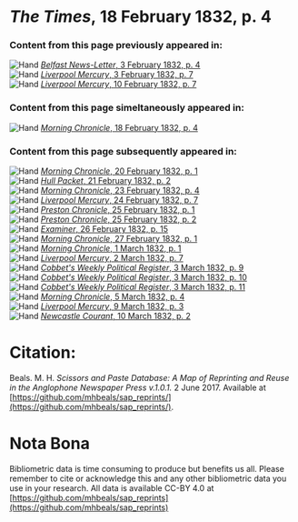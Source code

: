 # *The Times*, 18 February 1832, p. 4  
  
### Content from this page previously appeared in:  
![Hand](http://scissorsandpaste.net/wp-content/uploads/2017/06/smallhandpointer.png) [*Belfast News-Letter*, 3 February 1832, p. 4](https://mhbeals.github.io/sap_html/Belfast-News-Letter/Belfast-News-Letter-3-February-1832-p-4)  
![Hand](http://scissorsandpaste.net/wp-content/uploads/2017/06/smallhandpointer.png) [*Liverpool Mercury*, 3 February 1832, p. 7](https://mhbeals.github.io/sap_html/Liverpool-Mercury/Liverpool-Mercury-3-February-1832-p-7)  
![Hand](http://scissorsandpaste.net/wp-content/uploads/2017/06/smallhandpointer.png) [*Liverpool Mercury*, 10 February 1832, p. 7](https://mhbeals.github.io/sap_html/Liverpool-Mercury/Liverpool-Mercury-10-February-1832-p-7)  
  
### Content from this page simeltaneously appeared in:  
![Hand](http://scissorsandpaste.net/wp-content/uploads/2017/06/smallhandpointer.png) [*Morning Chronicle*, 18 February 1832, p. 4](https://mhbeals.github.io/sap_html/Morning-Chronicle/Morning-Chronicle-18-February-1832-p-4)  
  
### Content from this page subsequently appeared in:  
![Hand](http://scissorsandpaste.net/wp-content/uploads/2017/06/smallhandpointer.png) [*Morning Chronicle*, 20 February 1832, p. 1](https://mhbeals.github.io/sap_html/Morning-Chronicle/Morning-Chronicle-20-February-1832-p-1)  
![Hand](http://scissorsandpaste.net/wp-content/uploads/2017/06/smallhandpointer.png) [*Hull Packet*, 21 February 1832, p. 2](https://mhbeals.github.io/sap_html/Hull-Packet/Hull-Packet-21-February-1832-p-2)  
![Hand](http://scissorsandpaste.net/wp-content/uploads/2017/06/smallhandpointer.png) [*Morning Chronicle*, 23 February 1832, p. 4](https://mhbeals.github.io/sap_html/Morning-Chronicle/Morning-Chronicle-23-February-1832-p-4)  
![Hand](http://scissorsandpaste.net/wp-content/uploads/2017/06/smallhandpointer.png) [*Liverpool Mercury*, 24 February 1832, p. 7](https://mhbeals.github.io/sap_html/Liverpool-Mercury/Liverpool-Mercury-24-February-1832-p-7)  
![Hand](http://scissorsandpaste.net/wp-content/uploads/2017/06/smallhandpointer.png) [*Preston Chronicle*, 25 February 1832, p. 1](https://mhbeals.github.io/sap_html/Preston-Chronicle/Preston-Chronicle-25-February-1832-p-1)  
![Hand](http://scissorsandpaste.net/wp-content/uploads/2017/06/smallhandpointer.png) [*Preston Chronicle*, 25 February 1832, p. 2](https://mhbeals.github.io/sap_html/Preston-Chronicle/Preston-Chronicle-25-February-1832-p-2)  
![Hand](http://scissorsandpaste.net/wp-content/uploads/2017/06/smallhandpointer.png) [*Examiner*, 26 February 1832, p. 15](https://mhbeals.github.io/sap_html/Examiner/Examiner-26-February-1832-p-15)  
![Hand](http://scissorsandpaste.net/wp-content/uploads/2017/06/smallhandpointer.png) [*Morning Chronicle*, 27 February 1832, p. 1](https://mhbeals.github.io/sap_html/Morning-Chronicle/Morning-Chronicle-27-February-1832-p-1)  
![Hand](http://scissorsandpaste.net/wp-content/uploads/2017/06/smallhandpointer.png) [*Morning Chronicle*, 1 March 1832, p. 1](https://mhbeals.github.io/sap_html/Morning-Chronicle/Morning-Chronicle-1-March-1832-p-1)  
![Hand](http://scissorsandpaste.net/wp-content/uploads/2017/06/smallhandpointer.png) [*Liverpool Mercury*, 2 March 1832, p. 7](https://mhbeals.github.io/sap_html/Liverpool-Mercury/Liverpool-Mercury-2-March-1832-p-7)  
![Hand](http://scissorsandpaste.net/wp-content/uploads/2017/06/smallhandpointer.png) [*Cobbet's Weekly Political Register*, 3 March 1832, p. 9](https://mhbeals.github.io/sap_html/Cobbet's-Weekly-Political-Register/Cobbet's-Weekly-Political-Register-3-March-1832-p-9)  
![Hand](http://scissorsandpaste.net/wp-content/uploads/2017/06/smallhandpointer.png) [*Cobbet's Weekly Political Register*, 3 March 1832, p. 10](https://mhbeals.github.io/sap_html/Cobbet's-Weekly-Political-Register/Cobbet's-Weekly-Political-Register-3-March-1832-p-10)  
![Hand](http://scissorsandpaste.net/wp-content/uploads/2017/06/smallhandpointer.png) [*Cobbet's Weekly Political Register*, 3 March 1832, p. 11](https://mhbeals.github.io/sap_html/Cobbet's-Weekly-Political-Register/Cobbet's-Weekly-Political-Register-3-March-1832-p-11)  
![Hand](http://scissorsandpaste.net/wp-content/uploads/2017/06/smallhandpointer.png) [*Morning Chronicle*, 5 March 1832, p. 4](https://mhbeals.github.io/sap_html/Morning-Chronicle/Morning-Chronicle-5-March-1832-p-4)  
![Hand](http://scissorsandpaste.net/wp-content/uploads/2017/06/smallhandpointer.png) [*Liverpool Mercury*, 9 March 1832, p. 3](https://mhbeals.github.io/sap_html/Liverpool-Mercury/Liverpool-Mercury-9-March-1832-p-3)  
![Hand](http://scissorsandpaste.net/wp-content/uploads/2017/06/smallhandpointer.png) [*Newcastle Courant*, 10 March 1832, p. 2](https://mhbeals.github.io/sap_html/Newcastle-Courant/Newcastle-Courant-10-March-1832-p-2)  


# Citation: 

Beals. M. H. *Scissors and Paste Database: A Map of Reprinting and Reuse in the Anglophone Newspaper Press v.1.0.1.* 2 June 2017. Available at [https://github.com/mhbeals/sap_reprints/](https://github.com/mhbeals/sap_reprints/). 

# Nota Bona

Bibliometric data is time consuming to produce but benefits us all. Please remember to cite or acknowledge this and any other bibliometric data you use in your research. All data is available CC-BY 4.0 at [https://github.com/mhbeals/sap_reprints](https://github.com/mhbeals/sap_reprints)